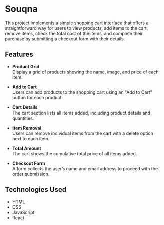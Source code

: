 # Souqna

This project implements a simple shopping cart interface that offers a straightforward way for users to view products, add items to the cart, remove items, check the total cost of the items, and complete their purchase by submitting a checkout form with their details.

## Features

- **Product Grid**  
  Display a grid of products showing the name, image, and price of each item.

- **Add to Cart**  
  Users can add products to the shopping cart using an "Add to Cart" button for each product.

- **Cart Details**  
  The cart section lists all items added, including product details and quantities.

- **Item Removal**  
  Users can remove individual items from the cart with a delete option next to each item.

- **Total Amount**  
  The cart shows the cumulative total price of all items added.

- **Checkout Form**  
  A form collects the user’s name and email address to proceed with the order submission.

## Technologies Used

- HTML
- CSS
- JavaScript
- React
